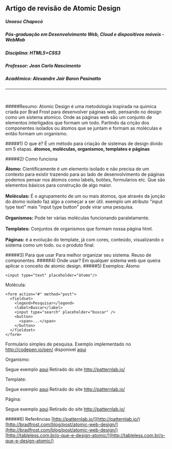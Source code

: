 ## Artigo de revisão de Atomic Design
##### Unoesc Chapecó
##### Pós-graduação em Desenvolvimento Web, Cloud e dispositivos móveis - WebMob
##### Disciplina: HTML5+CSS3
##### Professor: Jean Carlo Nascimento
##### Acadêmico: Alexandre Jair Baron Pasinatto
----
<br>

#####Resumo:
Atomic Design é uma metodologia inspirada na quimica criada por Brad Frost para desenvolver páginas web, pensando no design como um sistema atomico. Onde as páginas web são um conjunto de elementos interligados que formam um todo. Partindo da crição dos componentes isolados ou átomos que se juntam e formam as moléculas e então formam um organismo. 

#####1) O que é?
É um método para criação de sistemas de design divido em 5 etapas. **átomos, moléculas, organismos, templates e páginas**

#####2) Como funciona

**Átomo:** Cientificamente é um elemento isolado e não precisa de um contexto para existir trazendo para ao lado de desenvolvimento de páginas podemos pensar nos átomos como labels, botões, formularios etc. Que são elementos básicos para construção de algo maior.
<br><br>
**Moléculas:** É o agrupamento de um ou mais átomos, que através da junção do átomo isolado faz algo a começar a ser útil. exemplo um atributo "input type text" mais "input type button" pode virar uma pesquisa.
<br><br>
**Organismos:** Pode ter várias moléculas funcionando paralelamente. 
<br><br>
**Templates:** Conjuntos de organismos que formam nossa página html.
<br><br>
**Páginas:** é a evolução do template, já com cores, conteúdo, visualizando o sistema como um todo. 
ou o produto final. 

#####3) Para que usar
Para melhor organizar seu sistema. Reuso de componentes.
#####4) Onde usar?
Em qualquer sistema web que queira aplicar o conceito de atomic design. 
#####5) Exemplos:
Átomo
```
<input type="text" placeholder="átomo"/>
```
Molécula:
```
<form action="#" method="post">
  <fieldset>
    <legend>Pesquisar</legend>
    <label>Buscar</label>
    <input type="search" placeholder="buscar" />
    <button>
      <span>...</span>
    </button>
  </fieldset>
</form>
```
Formulario simples de pesquisa. Exemplo implementado no http://codepen.io/pen/ disponivel [aqui](http://codepen.io/anon/pen/WQMeXZ)

Organismo:

Segue exemplo [aqui](http://demo.patternlab.io/patterns/02-organisms-00-global-00-header/02-organisms-00-global-00-header.html#) Retirado do site http://patternlab.io/

Template:

Segue exemplo [aqui](http://demo.patternlab.io/patterns/03-templates-00-homepage/03-templates-00-homepage.html) Retirado do site http://patternlab.io/

Página:

Segue exemplo [aqui](http://demo.patternlab.io/patterns/04-pages-00-homepage/04-pages-00-homepage.html) Retirado do site http://patternlab.io/


#####6) Referências
[http://patternlab.io/](http://patternlab.io/)
[http://bradfrost.com/blog/post/atomic-web-design/](http://bradfrost.com/blog/post/atomic-web-design/)</br>
[http://tableless.com.br/o-que-e-design-atomic/](http://tableless.com.br/o-que-e-design-atomic/)
